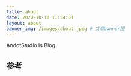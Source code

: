 ```yaml
---
title: about
date: 2020-10-10 11:54:51
layout: about
banner_img: /images/about.jpeg # 文章banner图
---
```


AndotStudio Is Blog.

## 参考
[^1]: 参考资料1
[^2]: 参考资料2